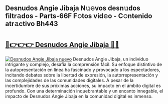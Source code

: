 ## Desnudos Angie Jibaja N𝚞𝚎vos desn𝚞dos filtr𝚊dos - Parts-66F F𝚘tos vid𝚎o - C𝚘ntenido atr𝚊ctivo Bh443

# <h2><a href="http://mb47g7b.tromn.icu/?c=Desnudos+Angie+Jibaja">🔗👉👉👉 Desnudos Angie Jibaja 🔗🔗</a></h2>

[![Desnudos Angie Jibaja nuevo](https://i.imgur.com/pEAQMta.gif)](http://mb47g7b.tromn.icu/?c=Desnudos+Angie+Jibaja)
Desnudos Angie Jibaja, un individuo intrigante y complejo, desafía la comprensión fácil. Su enfoque distintivo de la autopresentación en línea ha fascinado y provocado a los espectadores, incitando debates sobre la libertad de expresión, la autorrepresentación y las complejidades de las comunidades digitales. A pesar de la incertidumbre de sus próximas acciones, su impacto en el ámbito digital es profundo. Con una determinación inquebrantable y un encanto innegable, el impacto de Desnudos Angie Jibaja en la comunidad digital es inmenso.
